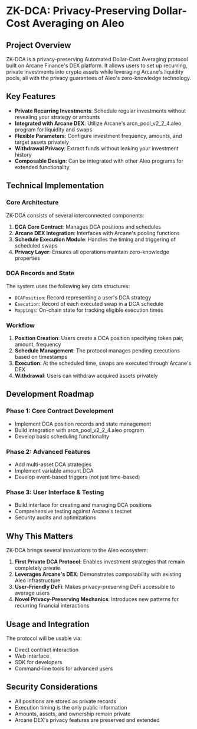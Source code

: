 # ZK-DCA: Privacy-Preserving Dollar-Cost Averaging on Aleo

## Project Overview

ZK-DCA is a privacy-preserving Automated Dollar-Cost Averaging protocol built on Arcane Finance's DEX platform. It allows users to set up recurring, private investments into crypto assets while leveraging Arcane's liquidity pools, all with the privacy guarantees of Aleo's zero-knowledge technology.

## Key Features

- **Private Recurring Investments**: Schedule regular investments without revealing your strategy or amounts
- **Integrated with Arcane DEX**: Utilize Arcane's arcn_pool_v2_2_4.aleo program for liquidity and swaps
- **Flexible Parameters**: Configure investment frequency, amounts, and target assets privately
- **Withdrawal Privacy**: Extract funds without leaking your investment history
- **Composable Design**: Can be integrated with other Aleo programs for extended functionality

## Technical Implementation

### Core Architecture

ZK-DCA consists of several interconnected components:

1. **DCA Core Contract**: Manages DCA positions and schedules
2. **Arcane DEX Integration**: Interfaces with Arcane's pooling functions
3. **Schedule Execution Module**: Handles the timing and triggering of scheduled swaps
4. **Privacy Layer**: Ensures all operations maintain zero-knowledge properties

### DCA Records and State

The system uses the following key data structures:

- `DCAPosition`: Record representing a user's DCA strategy
- `Execution`: Record of each executed swap in a DCA schedule
- `Mappings`: On-chain state for tracking eligible execution times

### Workflow

1. **Position Creation**: Users create a DCA position specifying token pair, amount, frequency
2. **Schedule Management**: The protocol manages pending executions based on timestamps
3. **Execution**: At the scheduled time, swaps are executed through Arcane's DEX
4. **Withdrawal**: Users can withdraw acquired assets privately

## Development Roadmap

### Phase 1: Core Contract Development
- Implement DCA position records and state management
- Build integration with arcn_pool_v2_2_4.aleo program
- Develop basic scheduling functionality

### Phase 2: Advanced Features
- Add multi-asset DCA strategies
- Implement variable amount DCA
- Develop event-based triggers (not just time-based)

### Phase 3: User Interface & Testing
- Build interface for creating and managing DCA positions
- Comprehensive testing against Arcane's testnet
- Security audits and optimizations

## Why This Matters

ZK-DCA brings several innovations to the Aleo ecosystem:

1. **First Private DCA Protocol**: Enables investment strategies that remain completely private
2. **Leverages Arcane's DEX**: Demonstrates composability with existing Aleo infrastructure
3. **User-Friendly DeFi**: Makes privacy-preserving DeFi accessible to average users
4. **Novel Privacy-Preserving Mechanics**: Introduces new patterns for recurring financial interactions

## Usage and Integration

The protocol will be usable via:

- Direct contract interaction
- Web interface
- SDK for developers
- Command-line tools for advanced users

## Security Considerations

- All positions are stored as private records
- Execution timing is the only public information
- Amounts, assets, and ownership remain private
- Arcane DEX's privacy features are preserved and extended 